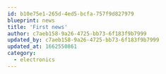 ```yaml
---
id: b10e75e1-265d-4ed5-bcfa-757f9d827979
blueprint: news
title: 'First news'
author: c7aeb158-9a26-4725-bb73-6f183f9b7999
updated_by: c7aeb158-9a26-4725-bb73-6f183f9b7999
updated_at: 1662550861
category:
  - electronics
---
```

